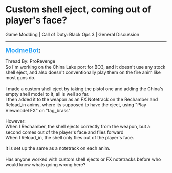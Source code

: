 # Custom shell eject, coming out of player's face?
Game Modding | Call of Duty: Black Ops 3 | General Discussion

---
<strong style="font-size: 1.4em;"><span style="text-decoration: underline;text-decoration-color: #34a7f9;"><span style="color:#34a7f9;">ModmeBot</span></span>:</strong>

<p>Thread By: ProRevenge<br />So I&#39;m working on the China Lake port for BO3, and it doesn&#39;t use any stock shell eject, and also doesn&#39;t conventionally play them on the fire anim like most guns do.<br /> <br />I made a custom shell eject by taking the pistol one and adding the China&#39;s empty shell model to it, all is well so far.<br />I then added it to the weapon as an FX Notetrack on the Rechamber and Reload_in anims, where its supposed to have the eject, using &quot;Play Viewmodel FX&quot; on &quot;tag_brass&quot;<br /> <br />However:<br />When I Rechamber, the shell ejects correctly from the weapon, but a second comes out of the player&#39;s face and flies forward<br />When I Reload_in, the shell only flies out of the player&#39;s face.<br /> <br />It is set up the same as a notetrack on each anim.<br /> <br />Has anyone worked with custom shell ejects or FX notetracks before who would know whats going wrong here?</p>
